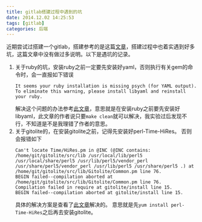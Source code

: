 ```yaml
---
title: gitlab搭建过程中遇到的坑
date: 2014.12.02 14:25:53
tags: [gitlab]
categories: 后端
---
```


近期尝试过搭建一个gitlab，搭建参考的是这篇[文章](http://www.xuebuyuan.com/150435.html)，搭建过程中也着实遇到好多坑，这篇文章中没有做过多说明。以下是遇坑的记录。
1. 关于ruby的坑，安装ruby之前一定要先安装好yaml，否则执行有关gem的命令时，会一直报如下错误
    ```
    It seems your ruby installation is missing psych (for YAML output). 
    To eliminate this warning, please install libyaml and reinstall your ruby.
    ```
    解决这个问题的办法参考[此文章](http://www.hiceon.com/topic/Ruby-on-rail-yaml/)，意思就是在安装ruby之前要先安装好libyaml，此文章的作者说只要`make clean`就可以解决，我实验过后发现不行，不知道是不是我理错了作者的意思。
1. 关于gitolite的，在安装gitolite之前，记得先安装好perl-Time-HiRes。
否则会报错如下
    ```
    Can't locate Time/HiRes.pm in @INC (@INC contains: /home/git/gitolite/src/lib /usr/local/lib/perl5 /usr/local/share/perl5 /usr/lib/perl5/vendor_perl /usr/share/perl5/vendor_perl /usr/lib/perl5 /usr/share/perl5 .) at /home/git/gitolite/src/lib/Gitolite/Common.pm line 76.
    BEGIN failed--compilation aborted at /home/git/gitolite/src/lib/Gitolite/Common.pm line 76.
    Compilation failed in require at gitolite/install line 15.
    BEGIN failed--compilation aborted at gitolite/install line 15.
    ```
    具体的解决方案是查看了[此文章](http://segmentfault.com/q/1010000000380149)解决的。
    意思就是先`yum install perl-Time-HiRes`之后再去安装gitolite。
